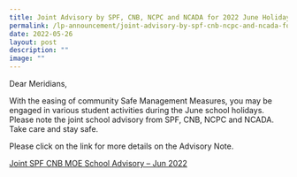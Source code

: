 ```yaml
---
title: Joint Advisory by SPF, CNB, NCPC and NCADA for 2022 June Holidays
permalink: /lp-announcement/joint-advisory-by-spf-cnb-ncpc-and-ncada-for-2022-june-holidays/
date: 2022-05-26
layout: post
description: ""
image: ""
---
```

Dear Meridians,

With the easing of community Safe Management Measures, you may be engaged in various student activities during the June school holidays. Please note the joint school advisory from SPF, CNB, NCPC and NCADA. Take care and stay safe.

Please click on the link for more details on the Advisory Note.

[Joint SPF CNB MOE School Advisory – Jun 2022](/files/Joint-SPF-CNB-MOE-School-Advisory-Jun-2022.pdf)

